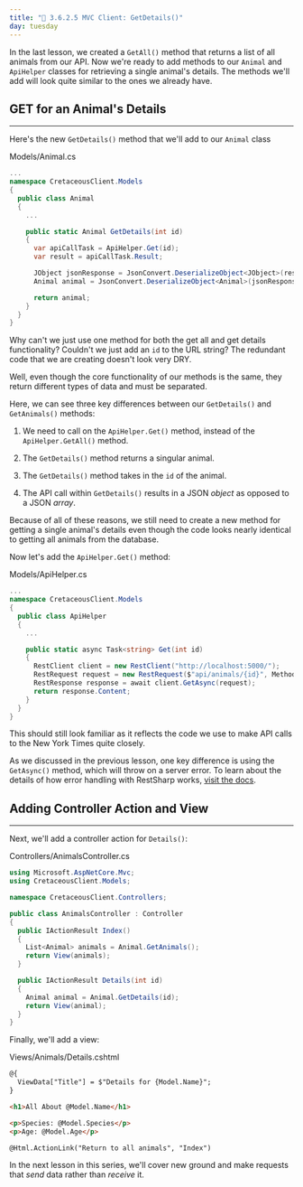 ```yaml
---
title: "📓 3.6.2.5 MVC Client: GetDetails()"
day: tuesday
---
```


In the last lesson, we created a `GetAll()` method that returns a list of all animals from our API. Now we're ready to add methods to our `Animal` and `ApiHelper` classes for retrieving a single animal's details. The methods we'll add will look quite similar to the ones we already have.

## GET for an Animal's Details
---

Here's the new `GetDetails()` method that we'll add to our `Animal` class

<div class="filename">Models/Animal.cs</div>

```csharp
...
namespace CretaceousClient.Models
{
  public class Animal
  {
    ...

    public static Animal GetDetails(int id)
    {
      var apiCallTask = ApiHelper.Get(id);
      var result = apiCallTask.Result;

      JObject jsonResponse = JsonConvert.DeserializeObject<JObject>(result);
      Animal animal = JsonConvert.DeserializeObject<Animal>(jsonResponse.ToString());

      return animal;
    }
  }
}
```

Why can't we just use one method for both the get all and get details functionality? Couldn't we just add an `id` to the URL string? The redundant code that we are creating doesn't look very DRY. 

Well, even though the core functionality of our methods is the same, they return different types of data and must be separated.

Here, we can see three key differences between our `GetDetails()` and `GetAnimals()` methods:

1. We need to call on the `ApiHelper.Get()` method, instead of the `ApiHelper.GetAll()` method.

2. The `GetDetails()` method returns a singular animal.

3. The `GetDetails()` method takes in the `id` of the animal.

4. The API call within `GetDetails()` results in a JSON _object_ as opposed to a JSON _array_.

Because of all of these reasons, we still need to create a new method for getting a single animal's details even though the code looks nearly identical to getting all animals from the database.

Now let's add the `ApiHelper.Get()` method:

<div class="filename">Models/ApiHelper.cs</div>

```csharp
...
namespace CretaceousClient.Models
{
  public class ApiHelper
  {
    ...

    public static async Task<string> Get(int id)
    {
      RestClient client = new RestClient("http://localhost:5000/");
      RestRequest request = new RestRequest($"api/animals/{id}", Method.Get);
      RestResponse response = await client.GetAsync(request);
      return response.Content;
    }
  }
}
```

This should still look familiar as it reflects the code we use to make API calls to the New York Times quite closely. 

As we discussed in the previous lesson, one key difference is using the `GetAsync()` method, which will throw on a server error. To learn about the details of how error handling with RestSharp works, [visit the docs](https://restsharp.dev/error-handling.html). 

## Adding Controller Action and View
---

Next, we'll add a controller action for `Details()`:

<div class="filename">Controllers/AnimalsController.cs</div>

```csharp
using Microsoft.AspNetCore.Mvc;
using CretaceousClient.Models;

namespace CretaceousClient.Controllers;

public class AnimalsController : Controller
{
  public IActionResult Index()
  {
    List<Animal> animals = Animal.GetAnimals();
    return View(animals);
  }

  public IActionResult Details(int id)
  {
    Animal animal = Animal.GetDetails(id);
    return View(animal);
  }
}
```

Finally, we'll add a view:

<div class="filename">Views/Animals/Details.cshtml</div>

```html
@{
  ViewData["Title"] = $"Details for {Model.Name}";
}

<h1>All About @Model.Name</h1>

<p>Species: @Model.Species</p>
<p>Age: @Model.Age</p>

@Html.ActionLink("Return to all animals", "Index")
```

In the next lesson in this series, we'll cover new ground and make requests that _send_ data rather than _receive_ it.
